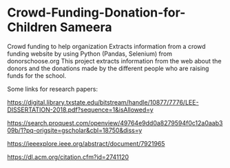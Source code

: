 # Crowd-Funding-Donation-for-Children Sameera
Crowd funding to help organization
Extracts information from a crowd funding website by using Python (Pandas, Selenium) from donorschoose.org
This project extracts information from the web about the donors and the donations made by the different people who are raising funds for the school.




Some links for research papers:

https://digital.library.txstate.edu/bitstream/handle/10877/7776/LEE-DISSERTATION-2018.pdf?sequence=1&isAllowed=y

https://search.proquest.com/openview/49764e9dd0a8279594f0c12a0aab309b/1?pq-origsite=gscholar&cbl=18750&diss=y

https://ieeexplore.ieee.org/abstract/document/7921965

https://dl.acm.org/citation.cfm?id=2741120
